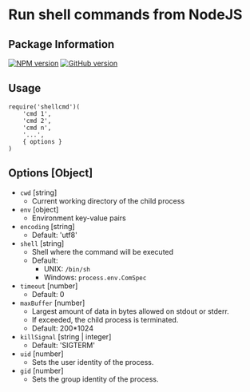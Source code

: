 # Run shell commands from NodeJS

## Package Information
[![NPM version](https://badge.fury.io/js/shellcmd.svg)](http://badge.fury.io/js/shellcmd)
[![GitHub version](https://badge.fury.io/gh/abbotto%2Fshellcmd.svg)](https://badge.fury.io/gh/abbotto%2Fshellcmd)

## Usage
	require('shellcmd')(
		'cmd 1',
		'cmd 2',
		'cmd n',
		'...',
		{ options }
	)

## Options [Object]
- `cwd` [string]
	- Current working directory of the child process
- `env` [object]
	- Environment key-value pairs
- `encoding` [string]
	- Default: 'utf8'
- `shell` [string]
	- Shell where the command will be executed
	- Default:
		- UNIX: `/bin/sh`
		- Windows: `process.env.ComSpec`
- `timeout` [number]
	- Default: 0
- `maxBuffer` [number]
	- Largest amount of data in bytes allowed on stdout or stderr.
	- If exceeded, the child process is terminated.
	- Default: 200*1024
- `killSignal` [string | integer]
	- Default: 'SIGTERM'
- `uid` [number]
	- Sets the user identity of the process.
- `gid` [number]
	- Sets the group identity of the process.
	